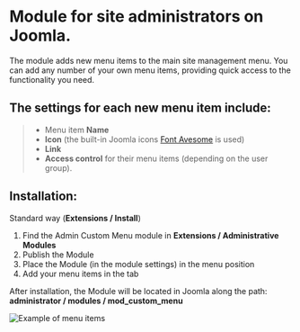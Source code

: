# Module for site administrators on Joomla.

The module adds new menu items to the main site management menu. You can add any number of your own menu items, providing quick access to the functionality you need.

## The settings for each new menu item include:
> - Menu item **Name**
> - **Icon** (the built-in Joomla icons [Font Avesome](https://fontawesome.com/icons) is used)
> - **Link**
> - **Access control** for their menu items (depending on the user group).

## Installation:
Standard way (**Extensions / Install**)
1. Find the Admin Custom Menu module in **Extensions / Administrative Modules**
2. Publish the Module
3. Place the Module (in the module settings) in the menu position
4. Add your menu items in the tab

After installation, the Module will be located in Joomla along the path: **administrator / modules / mod_custom_menu**

![Example of menu items](https://raw.githubusercontent.com/IgorGeneralov/Joomla-Custom-Admin-Menu/commit/img.png)
